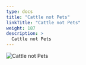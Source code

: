 ```yaml
---
type: docs
title: "Cattle not Pets"
linkTitle: "Cattle not Pets"
weight: 187
description: >
  Cattle not Pets
---
```


![Cattle not Pets](/images/bootcamp-slides/microservices-bootcamp/Slide187.PNG)
